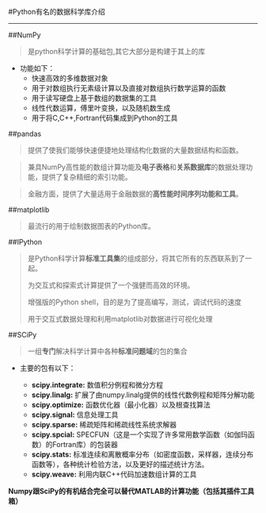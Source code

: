 #Python有名的数据科学库介绍
****
##NumPy
>是python科学计算的基础包,其它大部分是构建于其上的库

- 功能如下：
	- 快速高效的多维数据对象
	- 用于对数组执行无素级计算以及直接对数组执行数学运算的函数
	- 用于读写硬盘上基于数组的数据集的工具
	- 线性代数运算，傅里叶变换，以及随机数生成
	- 用于将C,C++,Fortran代码集成到Python的工具

##pandas
> 提供了使我们能够快速便捷地处理结构化数据的大量数据结构和函数。

> 兼具NumPy高性能的数组计算功能及**电子表格**和**关系数据库**的数据处理功能，提供了复杂精细的索引功能。

>金融方面，提供了大量适用于金融数据的**高性能时间序列功能和工具**。


##matplotlib
>最流行的用于绘制数据图表的Python库。

##IPython
>是Python科学计算**标准工具集**的组成部分，将其它所有的东西联系到了一起。
>
>为交互式和探索式计算提供了一个强健而高效的环境。
>
>增强版的Python shell，目的是为了提高编写，测试，调试代码的速度
>
>用于交互式数据处理和利用matplotlib对数据进行可视化处理
>

##SCiPy
>一组**专门**解决科学计算中各种**标准问题域**的包的集合


- 主要的包有以下：

	- **scipy.integrate:** 数值积分例程和微分方程
	- **scipy.linalg:** 扩展了由numpy.linalg提供的线性代数例程和矩阵分解功能
	- **scipy.optimize:** 函数优化器（最小化器）以及根查找算法
	- **scipy.signal:** 信息处理工具
	- **scipy.sparse:** 稀疏矩阵和稀疏线性系统求解器
	- **scipy.spcial:** SPECFUN（这是一个实现了许多常用数学函数（如伽玛函数）的Fortran库）的包装器
	- **scipy.stats:** 标准连续和离散概率分布（如密度函数，采样器，连续分布函数等），各种统计检验方法，以及更好的描述统计方法。
	- **scipy.weave:** 利用内联C++代码加速数组计算的工具

>	
**Numpy跟SciPy的有机结合完全可以替代MATLAB的计算功能（包括其插件工具箱）**